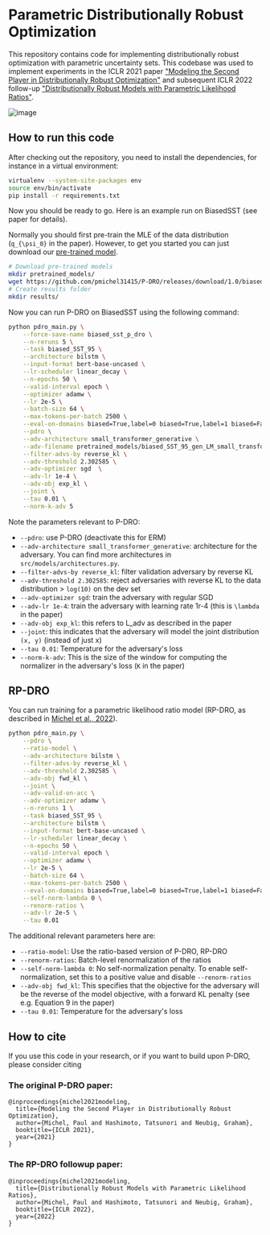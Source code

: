 # Parametric Distributionally Robust Optimization

This repository contains code for implementing distributionally robust optimization with parametric uncertainty sets. This codebase was used to implement experiments in the ICLR 2021 paper ["Modeling the Second Player in Distributionally Robust Optimization"](https://arxiv.org/abs/2103.10282) and subsequent ICLR 2022 follow-up ["Distributionally Robust Models with Parametric Likelihood Ratios"](http://arxiv.org/abs/2204.06340).

![image](https://user-images.githubusercontent.com/10391785/112060559-a320fe80-8b5d-11eb-9330-82af012f9bad.png)

## How to run this code

After checking out the repository, you need to install the dependencies, for instance in a virtual environment:

```bash
virtualenv --system-site-packages env
source env/bin/activate
pip install -r requirements.txt
```

Now you should be ready to go. Here is an example run on BiasedSST (see paper for details).

Normally you should first pre-train the MLE of the data distribution (`q_{\psi_0}` in the paper). However, to get you started you can just download our [pre-trained model](https://github.com/pmichel31415/P-DRO/releases/download/1.0/biased_SST_95_gen_LM_small_transformer_generative_wikitext103_model.pt).

```bash
# Download pre-trained models
mkdir pretrained_models/
wget https://github.com/pmichel31415/P-DRO/releases/download/1.0/biased_SST_95_gen_LM_small_transformer_generative_wikitext103_model.pt -P pretrained_models/
# Create results folder
mkdir results/
```

Now you can run P-DRO on BiasedSST using the following command:

```bash
python pdro_main.py \
    --force-save-name biased_sst_p_dro \
    --n-reruns 5 \
    --task biased_SST_95 \
    --architecture bilstm \
    --input-format bert-base-uncased \
    --lr-scheduler linear_decay \
    --n-epochs 50 \
    --valid-interval epoch \
    --optimizer adamw \
    --lr 2e-5 \
    --batch-size 64 \
    --max-tokens-per-batch 2500 \
    --eval-on-domains biased=True,label=0 biased=True,label=1 biased=False,label=0 biased=False,label=1 \
    --pdro \
    --adv-architecture small_transformer_generative \
    --adv-filename pretrained_models/biased_SST_95_gen_LM_small_transformer_generative_wikitext103_model.pt \
    --filter-advs-by reverse_kl \
    --adv-threshold 2.302585 \
    --adv-optimizer sgd  \
    --adv-lr 1e-4 \
    --adv-obj exp_kl \
    --joint \
    --tau 0.01 \
    --norm-k-adv 5
```


Note the parameters relevant to P-DRO:

- `--pdro`: use P-DRO (deactivate this for ERM)
- `--adv-architecture small_transformer_generative`: architecture for the adversary. You can find more architectures in `src/models/architectures.py`.
- `--filter-advs-by reverse_kl`: filter validation adversary by reverse KL
- `--adv-threshold 2.302585`: reject adversaries with reverse KL to the data distribution > `log(10)` on the dev set
- `--adv-optimizer sgd`: train the adversary with regular SGD
- `--adv-lr 1e-4`: train the adversary with learning rate 1r-4 (this is `\lambda` in the paper)
- `--adv-obj exp_kl`: this refers to L_adv as described in the paper
- `--joint`: this indicates that the adversary will model the joint distribution `(x, y)` (instead of just x)
- `--tau 0.01`: Temperature for the adversary's loss
- `--norm-k-adv`: This is the size of the window for computing the normalizer in the adversary's loss (`K` in the paper)


## RP-DRO

You can run training for a parametric likelihood ratio model (RP-DRO, as described in [Michel et al., 2022](http://arxiv.org/abs/2204.06340)).

```bash
python pdro_main.py \
    --pdro \
    --ratio-model \
    --adv-architecture bilstm \
    --filter-advs-by reverse_kl \
    --adv-threshold 2.302585 \
    --adv-obj fwd_kl \
    --joint \
    --adv-valid-on-acc \
    --adv-optimizer adamw \
    --n-reruns 1 \
    --task biased_SST_95 \
    --architecture bilstm \
    --input-format bert-base-uncased \
    --lr-scheduler linear_decay \
    --n-epochs 50 \
    --valid-interval epoch \
    --optimizer adamw \
    --lr 2e-5 \
    --batch-size 64 \
    --max-tokens-per-batch 2500 \
    --eval-on-domains biased=True,label=0 biased=True,label=1 biased=False,label=0 biased=False,label=1 \
    --self-norm-lambda 0 \
    --renorm-ratios \
    --adv-lr 2e-5 \
    --tau 0.01
```

The additional relevant parameters here are:

- `--ratio-model`: Use the ratio-based version of P-DRO, RP-DRO
- `--renorm-ratios`: Batch-level renormalization of the ratios
- `--self-norm-lambda 0`: No self-normalization penalty. To enable self-normalization, set this to a positive value and disable `--renorm-ratios`
- `--adv-obj fwd_kl`: This specifies that the objective for the adversary will be the reverse of the model objective, with a forward KL penalty (see e.g. Equation 9 in the paper)
- `--tau 0.01`: Temperature for the adversary's loss


## How to cite

If you use this code in your research, or if you want to build upon P-DRO, please consider citing

### The original P-DRO paper:

```
@inproceedings{michel2021modeling,
  title={Modeling the Second Player in Distributionally Robust Optimization},
  author={Michel, Paul and Hashimoto, Tatsunori and Neubig, Graham},
  booktitle={ICLR 2021},
  year={2021}
}
```

### The RP-DRO followup paper:

```
@inproceedings{michel2021modeling,
  title={Distributionally Robust Models with Parametric Likelihood Ratios},
  author={Michel, Paul and Hashimoto, Tatsunori and Neubig, Graham},
  booktitle={ICLR 2022},
  year={2022}
}
```
